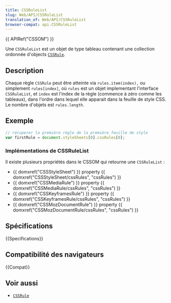 ```yaml
---
title: CSSRuleList
slug: Web/API/CSSRuleList
translation_of: Web/API/CSSRuleList
browser-compat: api.CSSRuleList
---
```


{{ APIRef("CSSOM") }}

Une `CSSRuleList` est un objet de type tableau contenant une collection ordonnée d'objects [`CSSRule`](/fr/docs/Web/API/CSSRule).

## Description

Chaque règle `CSSRule` peut être atteinte via `rules.item(index),` ou simplement `rules[index]`, où `rules` est un objet implementant l'interface  `CSSRuleList`, et `index` est l'index de la règle (commence à zéro comme les tableaux), dans l'ordre dans lequel elle apparait dans la feuille de style CSS. Le nombre d'objets est `rules.length`.

## Exemple

```js
// récuperer la première règle de la première feuille de style
var firstRule = document.styleSheets[0].cssRules[0];
```

### Implémentations de CSSRuleList

Il existe plusieurs propriétés dans le CSSOM qui retourne une `CSSRuleList` :

- {{ domxref("CSSStyleSheet") }} property {{ domxref("CSSStyleSheet/cssRules", "cssRules") }}
- {{ domxref("CSSMediaRule") }} property {{ domxref("CSSMediaRule/cssRules", "cssRules") }}
- {{ domxref("CSSKeyframesRule") }} property {{ domxref("CSSKeyframesRule/cssRules", "cssRules") }}
- {{ domxref("CSSMozDocumentRule") }} property {{ domxref("CSSMozDocumentRule/cssRules", "cssRules") }}

## Spécifications

{{Specifications}}

## Compatibilité des navigateurs

{{Compat}}

## Voir aussi

- [`CSSRule`](/fr/docs/Web/API/CSSRule)
